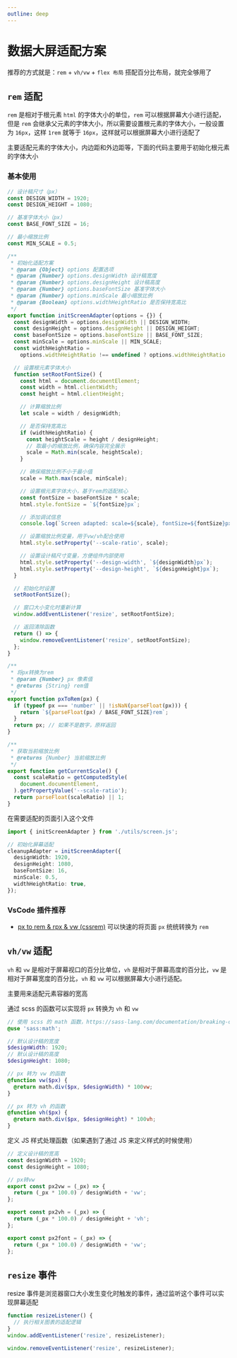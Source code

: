 ```yaml
---
outline: deep
---
```


# 数据大屏适配方案

推荐的方式就是：`rem` + `vh/vw` + `flex 布局` 搭配百分比布局，就完全够用了

## `rem` 适配

`rem` 是相对于根元素 `html` 的字体大小的单位，`rem` 可以根据屏幕大小进行适配，但是 `rem` 会继承父元素的字体大小，所以需要设置根元素的字体大小，一般设置为 `16px`，这样 `1rem` 就等于 `16px`，这样就可以根据屏幕大小进行适配了

主要适配元素的字体大小，内边距和外边距等，下面的代码主要用于初始化根元素的字体大小

### 基本使用

```ts
// 设计稿尺寸（px）
const DESIGN_WIDTH = 1920;
const DESIGN_HEIGHT = 1080;

// 基准字体大小（px）
const BASE_FONT_SIZE = 16;

// 最小缩放比例
const MIN_SCALE = 0.5;

/**
 * 初始化适配方案
 * @param {Object} options 配置选项
 * @param {Number} options.designWidth 设计稿宽度
 * @param {Number} options.designHeight 设计稿高度
 * @param {Number} options.baseFontSize 基准字体大小
 * @param {Number} options.minScale 最小缩放比例
 * @param {Boolean} options.widthHeightRatio 是否保持宽高比
 */
export function initScreenAdapter(options = {}) {
  const designWidth = options.designWidth || DESIGN_WIDTH;
  const designHeight = options.designHeight || DESIGN_HEIGHT;
  const baseFontSize = options.baseFontSize || BASE_FONT_SIZE;
  const minScale = options.minScale || MIN_SCALE;
  const widthHeightRatio =
    options.widthHeightRatio !== undefined ? options.widthHeightRatio : true;

  // 设置根元素字体大小
  function setRootFontSize() {
    const html = document.documentElement;
    const width = html.clientWidth;
    const height = html.clientHeight;

    // 计算缩放比例
    let scale = width / designWidth;

    // 是否保持宽高比
    if (widthHeightRatio) {
      const heightScale = height / designHeight;
      // 取最小的缩放比例，确保内容完全展示
      scale = Math.min(scale, heightScale);
    }

    // 确保缩放比例不小于最小值
    scale = Math.max(scale, minScale);

    // 设置根元素字体大小，基于rem的适配核心
    const fontSize = baseFontSize * scale;
    html.style.fontSize = `${fontSize}px`;

    // 添加调试信息
    console.log(`Screen adapted: scale=${scale}, fontSize=${fontSize}px`);

    // 设置缩放比例变量，用于vw/vh配合使用
    html.style.setProperty('--scale-ratio', scale);

    // 设置设计稿尺寸变量，方便组件内部使用
    html.style.setProperty('--design-width', `${designWidth}px`);
    html.style.setProperty('--design-height', `${designHeight}px`);
  }

  // 初始化时设置
  setRootFontSize();

  // 窗口大小变化时重新计算
  window.addEventListener('resize', setRootFontSize);

  // 返回清除函数
  return () => {
    window.removeEventListener('resize', setRootFontSize);
  };
}

/**
 * 将px转换为rem
 * @param {Number} px 像素值
 * @returns {String} rem值
 */
export function pxToRem(px) {
  if (typeof px === 'number' || !isNaN(parseFloat(px))) {
    return `${parseFloat(px) / BASE_FONT_SIZE}rem`;
  }
  return px; // 如果不是数字，原样返回
}

/**
 * 获取当前缩放比例
 * @returns {Number} 当前缩放比例
 */
export function getCurrentScale() {
  const scaleRatio = getComputedStyle(
    document.documentElement,
  ).getPropertyValue('--scale-ratio');
  return parseFloat(scaleRatio) || 1;
}
```

在需要适配的页面引入这个文件

```ts
import { initScreenAdapter } from './utils/screen.js';

// 初始化屏幕适配
cleanupAdapter = initScreenAdapter({
  designWidth: 1920,
  designHeight: 1080,
  baseFontSize: 16,
  minScale: 0.5,
  widthHeightRatio: true,
});
```

### VsCode 插件推荐

- [px to rem & rpx & vw (cssrem)](https://github.com/cipchk/vscode-cssrem.git) 可以快速的将页面 `px` 统统转换为 `rem`

## `vh/vw` 适配

`vh` 和 `vw` 是相对于屏幕视口的百分比单位，`vh` 是相对于屏幕高度的百分比，`vw` 是相对于屏幕宽度的百分比，`vh` 和 `vw` 可以根据屏幕大小进行适配。

主要用来适配元素容器的宽高

通过 scss 的函数可以实现将 `px` 转换为 `vh` 和 `vw`

```scss
// 使用 scss 的 math 函数，https://sass-lang.com/documentation/breaking-changes/slash-div
@use 'sass:math';

// 默认设计稿的宽度
$designWidth: 1920;
// 默认设计稿的高度
$designHeight: 1080;

// px 转为 vw 的函数
@function vw($px) {
  @return math.div($px, $designWidth) * 100vw;
}

// px 转为 vh 的函数
@function vh($px) {
  @return math.div($px, $designHeight) * 100vh;
}
```

定义 JS 样式处理函数（如果遇到了通过 JS 来定义样式的时候使用）

```ts
// 定义设计稿的宽高
const designWidth = 1920;
const designHeight = 1080;

// px转vw
export const px2vw = (_px) => {
  return (_px * 100.0) / designWidth + 'vw';
};

export const px2vh = (_px) => {
  return (_px * 100.0) / designHeight + 'vh';
};

export const px2font = (_px) => {
  return (_px * 100.0) / designWidth + 'vw';
};
```

## `resize` 事件

resize 事件是浏览器窗口大小发生变化时触发的事件，通过监听这个事件可以实现屏幕适配

```ts
function resizeListener() {
  // 执行相关图表的适配逻辑
}
window.addEventListener('resize', resizeListener);

window.removeEventListener('resize', resizeListener);
```
